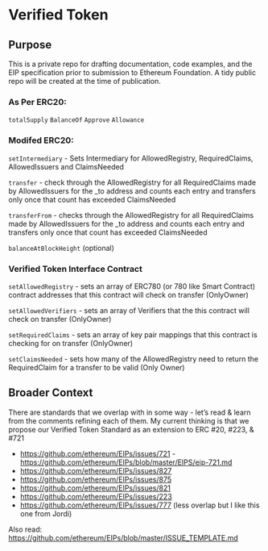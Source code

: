 # Verified Token

## Purpose
This is a private repo for drafting documentation, code examples, and the EIP specification prior to submission to Ethereum Foundation. A tidy public repo will be created at the time of publication.

### As Per ERC20:
`totalSupply`
`BalanceOf`
`Approve`
`Allowance`

### Modifed ERC20:
`setIntermediary` - Sets Intermediary for AllowedRegistry, RequiredClaims, AllowedIssuers and ClaimsNeeded

`transfer` - check through the AllowedRegistry for all RequiredClaims made by AllowedIssuers for the _to address and counts each entry and transfers only once that count has exceeded ClaimsNeeded

`transferFrom` - checks through the AllowedRegistry for all RequiredClaims made by AllowedIssuers for the _to address and counts each entry and transfers only once that count has exceeded ClaimsNeeded

`balanceAtBlockHeight` (optional)

### Verified Token Interface Contract

`setAllowedRegistry` - sets an array of ERC780 (or 780 like Smart Contract) contract addresses that this contract will check on transfer
(OnlyOwner)

`setAllowedVerifiers` - sets an array of Verifiers that the this contract will check on transfer 
(OnlyOwner)

`setRequiredClaims` - sets an array of key pair mappings that this contract is checking for on transfer
(OnlyOwner)

`setClaimsNeeded` - sets how many of the AllowedRegistry need to return the RequiredClaim for a transfer to be valid
(Only Owner)

## Broader Context

There are standards that we overlap with in some way - let’s read & learn from the comments refining each of them. My current thinking is that we propose our Verified Token Standard as an extension to ERC #20, #223, & #721

- https://github.com/ethereum/EIPs/issues/721 - https://github.com/ethereum/EIPs/blob/master/EIPS/eip-721.md 
- https://github.com/ethereum/EIPs/issues/827
- https://github.com/ethereum/EIPs/issues/875
- https://github.com/ethereum/EIPs/issues/821
- https://github.com/ethereum/EIPs/issues/223 
- https://github.com/ethereum/EIPs/issues/777 (less overlap but I like this one from Jordi)

Also read:
https://github.com/ethereum/EIPs/blob/master/ISSUE_TEMPLATE.md
